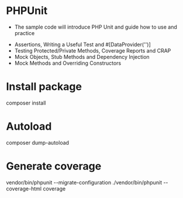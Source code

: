 # PHPUnit
* The sample code will introduce PHP Unit and guide how to use and practice
+ Assertions, Writing a Useful Test and  #[DataProvider('')]
+ Testing Protected/Private Methods, Coverage Reports and CRAP
+ Mock Objects, Stub Methods and Dependency Injection
+ Mock Methods and Overriding Constructors

# Install package
composer install

# Autoload
composer dump-autoload

# Generate coverage
vendor/bin/phpunit --migrate-configuration
./vendor/bin/phpunit --coverage-html coverage
